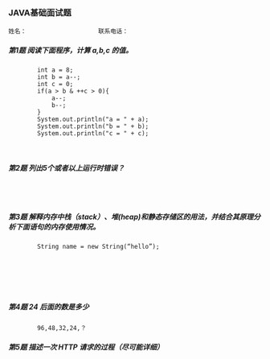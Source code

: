 ### JAVA基础面试题

```
姓名：                    联系电话：
```
##### 第1题 阅读下面程序，计算 a,b,c 的值。
```
        int a = 8;
        int b = a--;
        int c = 0;
        if(a > b & ++c > 0){
            a--;
            b--;
        }
        System.out.println("a = " + a);
        System.out.println("b = " + b);
        System.out.println("c = " + c);
```
<br>

##### 第2题 列出5个或者以上运行时错误？

    
<br>
<br>

##### 第3题 解释内存中栈（stack）、堆(heap)和静态存储区的用法，并结合其原理分析下面语句的内存使用情况。
```
        String name = new String(“hello”);
```
<br>
<br>
<br>
<br>

##### 第4题  24 后面的数是多少 
```
        96,48,32,24,？
```

##### 第5题  描述一次 HTTP 请求的过程（尽可能详细） 
